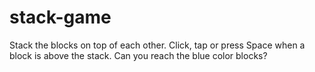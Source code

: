 # stack-game
Stack the blocks on top of each other.
Click, tap or press Space when a block is above the stack. Can you reach the blue color blocks?
